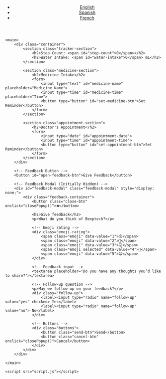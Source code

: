 <!DOCTYPE html>
<html lang="en">
<head>
    <meta charset="UTF-8">
    <meta name="viewport" content="width=device-width, initial-scale=1.0">
    <title>Health Tracker</title>
    <link rel="stylesheet" href="styles.css">
</head>
<body>
    <header>
        <nav>
            <ul>
                <li><a href="#" class="lang-btn">English</a></li>
                <li><a href="#" class="lang-btn">Spanish</a></li>
                <li><a href="#" class="lang-btn">French</a></li>
            </ul>
        </nav>
    </header>
    
    <main>
        <div class="container">
            <section class="tracker-section">
                <h2>Step Count: <span id="step-count">0</span></h2>
                <h2>Water Intake: <span id="water-intake">0</span> mL</h2>
            </section>

            <section class="medicine-section">
                <h2>Medicine Intake</h2>
                <form>
                    <input type="text" id="medicine-name" placeholder="Medicine Name">
                    <input type="time" id="medicine-time" placeholder="Time">
                    <button type="button" id="set-medicine-btn">Set Reminder</button>
                </form>
            </section>

            <section class="appointment-section">
                <h2>Doctor's Appointment</h2>
                <form>
                    <input type="date" id="appointment-date">
                    <input type="time" id="appointment-time">
                    <button type="button" id="set-appointment-btn">Set Reminder</button>
                </form>
            </section>
        </div>

        <!-- Feedback Button -->
        <button id="open-feedback-btn">Give Feedback</button>

        <!-- Feedback Modal (Initially Hidden) -->
        <div id="feedback-modal" class="feedback-modal" style="display: none;">
            <div class="feedback-container">
                <button class="close-btn" onclick="closePopup()">❌</button>
                
                <h2>Give feedback</h2>
                <p>What do you think of Beeptech?</p>

                <!-- Emoji rating -->
                <div class="emoji-rating">
                    <span class="emoji" data-value="1">😠</span>
                    <span class="emoji" data-value="2">🙁</span>
                    <span class="emoji" data-value="3">😐</span>
                    <span class="emoji selected" data-value="4">🙂</span>
                    <span class="emoji" data-value="5">😀</span>
                </div>

                <!-- Feedback input -->
                <textarea placeholder="Do you have any thoughts you’d like to share?"></textarea>

                <!-- Follow-up question -->
                <p>May we follow up on your feedback?</p>
                <div class="follow-up">
                    <label><input type="radio" name="follow-up" value="yes" checked> Yes</label>
                    <label><input type="radio" name="follow-up" value="no"> No</label>
                </div>

                <!-- Buttons -->
                <div class="buttons">
                    <button class="send-btn">Send</button>
                    <button class="cancel-btn" onclick="closePopup()">Cancel</button>
                </div>
            </div>
        </div>

    </main>

    <script src="script.js"></script>
</body>
</html>



 
 

